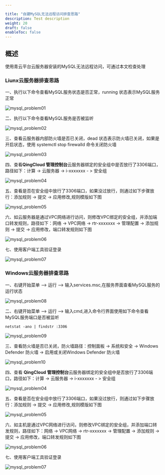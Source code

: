 ```yaml
---

title: "自建MySQL无法远程访问排查思路"
description: Test description
weight: 20
draft: false
enableToc: false
---
```


## 概述
使用青云平台云服务器安装的MySQL无法远程访问，可通过本文检查处理

### Liunx云服务器排查思路

一、执行以下命令查看MySQL服务状态是否正常，running 状态表示MySQL服务正常

![mysql_problem01](../../../_images/mysql_problem01.jpg)

二、执行以下命令查看MySQL服务是否被监听

![mysql_problem02](../../../_images/mysql_problem02.jpg)

三、查看云服务器内部防火墙是否已关闭，dead 状态表示防火墙已关闭，如果是开启状态，使用 systemctl stop firewalld 命令关闭防火墙

![mysql_problem03](../../../_images/mysql_problem03.png)

四、查看**QingCloud 管理控制台**云服务器绑定的安全组中是否放行了3306端口，路径如下：计算 -> 云服务器 ->  i-xxxxxxx  - > 安全组

![mysql_problem04](../../../_images/mysql_problem04.jpg)

五、查看是否在安全组中放行了3306端口，如果没过放行，则通过如下步骤放行：添加规则 ->  提交 ->  应用修改,规则模版如下图

![mysql_problem05](../../../_images/mysql_problem05.png)

六、如云服务器是通过VPC网络进行访问，则修改VPC绑定的安全组，并添加端口转发规则，路径如下：网络 -> VPC网络 -> rtr-xxxxxxx  ->  管理配置  -> 添加规则 -> 提交 -> 应用修改，端口转发规则如下图

![mysql_problem06](../../../_images/mysql_problem06.jpg)

七、使用客户端工具验证登录

![mysql_problem07](../../../_images/mysql_problem07.jpg)

### Windows云服务器排查思路

一、右键开始菜单 —> 运行 —>  输入services.msc,在服务界面查看MySQL服务的运行状态

![mysql_problem08](../../../_images/mysql_problem08.jpg)

二、右键开始菜单 —> 运行 —>  输入cmd,进入命令行界面使用如下命令查看MySQL服务端口是否被监听

```
netstat -ano | findstr :3306
```

![mysql_problem09](../../../_images/mysql_problem09.jpg)

三、查看防火墙是否已关闭，防火墙路径：控制面板 -> 系统和安全 -> Windows Defender 防火墙 -> 启用或关闭Windows Defender 防火墙

![mysql_problem10](../../../_images/mysql_problem10.jpg)

四、查看 **QingCloud 管理控制台**云服务器绑定的安全组中是否放行了3306端口，路径如下：计算 -> 云服务器 ->  i-xxxxxxx  - > 安全组

![mysql_problem04](../../../_images/mysql_problem04.jpg)

五、查看是否在安全组中放行了3306端口，如果没过放行，则通过如下步骤放行：添加规则 ->  提交 ->  应用修改,规则模版如下图

![mysql_problem05](../../../_images/mysql_problem05.png)

六、如主机是通过VPC网络进行访问，则修改VPC绑定的安全组，并添加端口转发规则，路径如下：网络 -> VPC网络 -> rtr-xxxxxxx  ->  管理配置  -> 添加规则 -> 提交 -> 应用修改，端口转发规则如下图

![mysql_problem06](../../../_images/mysql_problem06.jpg)

七、使用客户端工具验证登录

![mysql_problem07](../../../_images/mysql_problem07.jpg)